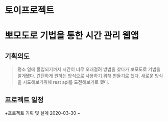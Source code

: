 # 토이프로젝트
# 뽀모도로 기법을 통한 시간 관리 웹앱

## 기획의도
>평소 일에 몰입되기까지 시간이 너무 오래걸려
>방법을 찾다가 뽀모도로 기법을 알게됐다.
>간단하게 원하는 방식으로 사용하기 위해 만들기로 했다.
>새로운 방식을 시도해보기위해 rest api를 도전해보기로 했다.

## 프로젝트 일정
+프로젝트 기획 및 설계 2020-03-30 ~ 
